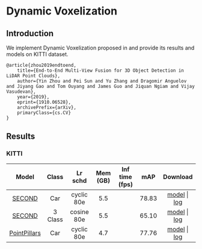 # Dynamic Voxelization

## Introduction

We implement Dynamic Voxelization proposed in  and provide its results and models on KITTI dataset.
```
@article{zhou2019endtoend,
    title={End-to-End Multi-View Fusion for 3D Object Detection in LiDAR Point Clouds},
    author={Yin Zhou and Pei Sun and Yu Zhang and Dragomir Anguelov and Jiyang Gao and Tom Ouyang and James Guo and Jiquan Ngiam and Vijay Vasudevan},
    year={2019},
    eprint={1910.06528},
    archivePrefix={arXiv},
    primaryClass={cs.CV}
}

```

## Results

### KITTI

|  Model   |Class| Lr schd | Mem (GB) | Inf time (fps) | mAP | Download |
| :---------: | :-----: |:-----: | :------: | :------------: | :----: | :------: |
|[SECOND](./dv_second_secfpn_6x8_80e_kitti-3d-car.py)|Car    |cyclic 80e|5.5||78.83|[model](https://open-mmlab.s3.ap-northeast-2.amazonaws.com/mmdetection3d/v0.1.0_models/) &#124; [log](https://open-mmlab.s3.ap-northeast-2.amazonaws.com/mmdetection3d/v0.1.0_models/)|
|[SECOND](./dv_second_secfpn_2x8_cosine_80e_kitti-3d-3class.py)| 3 Class|cosine 80e|5.5||65.10|[model](https://open-mmlab.s3.ap-northeast-2.amazonaws.com/mmdetection3d/v0.1.0_models/) &#124; [log](https://open-mmlab.s3.ap-northeast-2.amazonaws.com/mmdetection3d/v0.1.0_models/)|
|[PointPillars](./dv_pointpillars_secfpn_6x8_160e_kitti-3d-car.py)| Car|cyclic 80e|4.7||77.76|[model](https://open-mmlab.s3.ap-northeast-2.amazonaws.com/mmdetection3d/v0.1.0_models/) &#124; [log](https://open-mmlab.s3.ap-northeast-2.amazonaws.com/mmdetection3d/v0.1.0_models/)|
